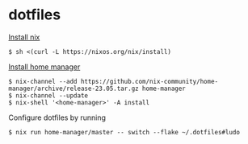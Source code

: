 dotfiles
===

[Install nix](https://nixos.org/download.html#nix-install-macos)

```console
$ sh <(curl -L https://nixos.org/nix/install)
```

[Install home manager](https://nix-community.github.io/home-manager/index.html#sec-install-standalone)

```console
$ nix-channel --add https://github.com/nix-community/home-manager/archive/release-23.05.tar.gz home-manager
$ nix-channel --update
$ nix-shell '<home-manager>' -A install
```

Configure dotfiles by running

```console
$ nix run home-manager/master -- switch --flake ~/.dotfiles#ludo
```
